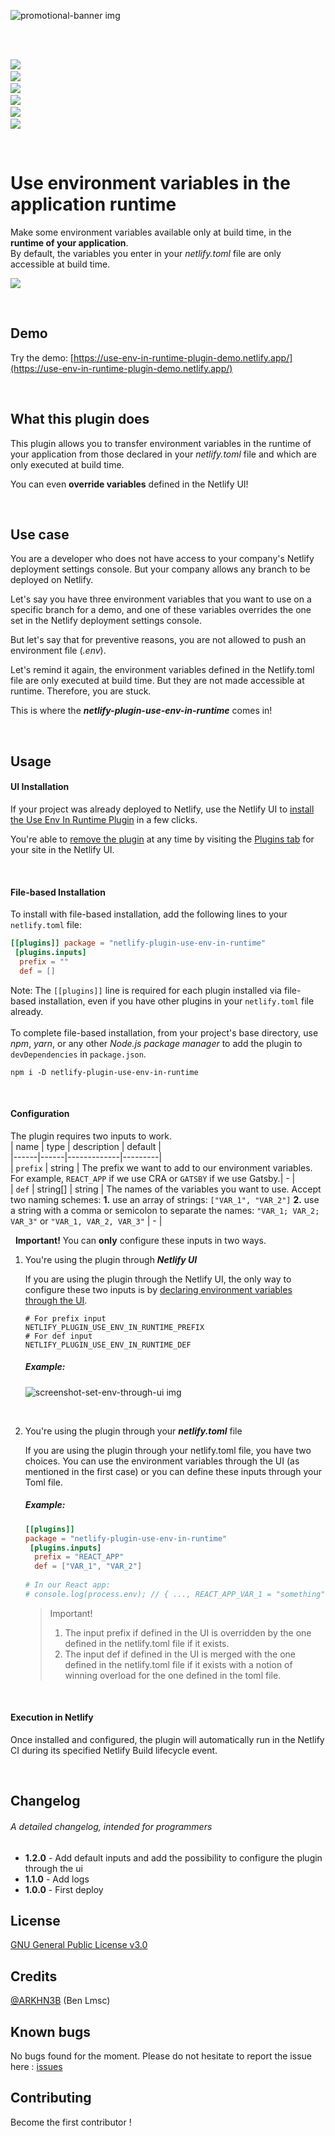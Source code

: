
![promotional-banner img](https://github.com/ARKHN3B/netlify-plugin-use-env-in-runtime/blob/main/assets/img/promotional-banner.png)

&nbsp;  
&nbsp;

![](https://img.shields.io/badge/build-success-success) &nbsp;  
![](https://img.shields.io/badge/tests-100%25-success) &nbsp;  
![](https://img.shields.io/npm/dw/netlify-plugin-use-env-in-runtime) &nbsp;  
![](https://img.shields.io/github/issues/arkhn3b/netlify-plugin-use-env-in-runtime) &nbsp;  
![](https://img.shields.io/github/license/arkhn3b/netlify-plugin-use-env-in-runtime) &nbsp;  
![](https://img.shields.io/github/stars/arkhn3b/netlify-plugin-use-env-in-runtime?style=social)

&nbsp;
# Use environment variables in the application runtime

Make some environment variables available only at build time, in the **runtime of your application**.  
By default, the variables you enter in your *netlify.toml* file are only accessible at build time.

[![](https://www.netlify.com/img/deploy/button.svg)](  
https://app.netlify.com/start/deploy?repository=https://github.com/ARKHN3B/netlify-plugin-use-env-in-runtime  
)

&nbsp;
## Demo
Try the demo: [https://use-env-in-runtime-plugin-demo.netlify.app/](https://use-env-in-runtime-plugin-demo.netlify.app/)

&nbsp;
## What this plugin does

This plugin allows you to transfer environment variables in the runtime of your application from those declared in your *netlify.toml* file and which are only executed at build time.

You can even **override variables** defined in the Netlify UI!

&nbsp;
## Use case

You are a developer who does not have access to your company's Netlify deployment settings console. But your company allows any branch to be deployed on Netlify.

Let's say you have three environment variables that you want to use on a specific branch for a demo, and one of these variables overrides the one set in the Netlify deployment settings console.

But let's say that for preventive reasons, you are not allowed to push an environment file (*.env*).

Let's remind it again, the environment variables defined in the Netlify.toml file are only executed at build time. But they are not made accessible at runtime. Therefore, you are stuck.

This is where the ***netlify-plugin-use-env-in-runtime*** comes in!

&nbsp;
## Usage
#### UI Installation
If your project was already deployed to Netlify, use the Netlify UI to [install the Use Env In Runtime Plugin](https://app.netlify.com/plugins/{use-env-in-runtime}/install) in a few clicks.

You're able to [remove the plugin](https://docs.netlify.com/configure-builds/build-plugins/#remove-a-plugin) at any time by visiting the [Plugins tab](https://app.netlify.com/plugins) for your site in the Netlify UI.

&nbsp;
#### File-based Installation
To install with file-based installation, add the following lines to your `netlify.toml` file:
```toml  
[[plugins]] package = "netlify-plugin-use-env-in-runtime"    
 [plugins.inputs]    
  prefix = ""    
  def = []  
```  
Note: The `[[plugins]]` line is required for each plugin installed via file-based installation, even if you have other plugins in your `netlify.toml` file already.  
&nbsp;  
To complete file-based installation, from your project's base directory, use *npm*, *yarn*, or any other *Node.js package manager* to add the plugin to `devDependencies` in `package.json`.
```  
npm i -D netlify-plugin-use-env-in-runtime  
```  

&nbsp;
#### Configuration
The plugin requires two inputs to work.  
| name | type | description | default |  
|------|------|-------------|---------|  
| `prefix` | string | The prefix we want to add to our environment variables. For example, `REACT_APP` if we use CRA or `GATSBY` if we use Gatsby.| - |  
| `def` | string[] \| string | The names of the variables you want to use. Accept two naming schemes:  **1.** use an array of strings: `["VAR_1", "VAR_2"]` **2.** use a string with a comma or semicolon to separate the names: `"VAR_1; VAR_2; VAR_3"` or `"VAR_1, VAR_2, VAR_3"` | - |

&nbsp;
**Important!** You can **only** configure these inputs in two ways.
&nbsp;

1. You're using the plugin through ***Netlify UI***

   If you are using the plugin through the Netlify UI, the only way to configure these two inputs is by [declaring environment variables through the UI](https://docs.netlify.com/configure-builds/environment-variables/#declare-variables).

   ```env
   # For prefix input
   NETLIFY_PLUGIN_USE_ENV_IN_RUNTIME_PREFIX
   # For def input
   NETLIFY_PLUGIN_USE_ENV_IN_RUNTIME_DEF
   ```

   ##### Example:
   ![screenshot-set-env-through-ui img](https://github.com/ARKHN3B/netlify-plugin-use-env-in-runtime/blob/main/assets/img/screenshot-set-env-through-ui.png)

   &nbsp;
2. You're using the plugin through your ***netlify.toml*** file

   If you are using the plugin through your netlify.toml file, you have two choices. You can use the environment variables through the UI (as mentioned in the first case) or you can define these inputs through your Toml file.

   ##### Example:
   ```toml  
   [[plugins]] 
   package = "netlify-plugin-use-env-in-runtime"    
    [plugins.inputs]    
     prefix = "REACT_APP"    
     def = ["VAR_1", "VAR_2"]  
     
   # In our React app:  
   # console.log(process.env); // { ..., REACT_APP_VAR_1 = "something", REACT_APP_VAR_2 = "something else" }  
   ```  

   > Important!  
   > 1. The input prefix if defined in the UI is overridden by the one defined in the netlify.toml file if it exists.
   > 2. The input def if defined in the UI is merged with the one defined in the netlify.toml file if it exists with a notion of winning overload for the one defined in the toml file.


&nbsp;
#### Execution in Netlify
Once installed and configured, the plugin will automatically run in the Netlify CI during its specified Netlify Build lifecycle event.

&nbsp;
## Changelog
###### A detailed changelog, intended for programmers
- **1.2.0** - Add default inputs and add the possibility to configure the plugin through the ui
- **1.1.0** - Add logs
- **1.0.0** - First deploy

## License
[GNU General Public License v3.0](https://github.com/ARKHN3B/netlify-plugin-use-env-in-runtime/blob/main/LICENSE)

## Credits
[@ARKHN3B](https://github.com/ARKHN3B) (Ben Lmsc)

## Known bugs
No bugs found for the moment. Please do not hesitate to report the issue here : [issues](https://github.com/ARKHN3B/netlify-plugin-use-env-in-runtime/issues)

## Contributing
Become the first contributor !
